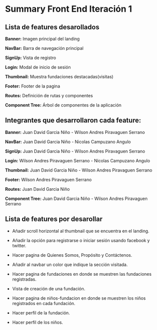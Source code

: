 # Summary Front End Iteración 1

## Lista de features desarollados

**Banner:** Imagen principal del landing

**NavBar:** Barra de navegación principal

**SignUp:** Vista de registro

**Login:** Modal de inicio de sesión

**Thumbnail:** Muestra fundaciones destacadas(visitas)

**Footer:** Footer de la pagina

**Routes:** Definición de rutas y componentes

**Component Tree:** Árbol de componentes de la aplicación

## Integrantes que desarrollaron cada feature:

**Banner:**   Juan David Garcia Niño - Wilson Andres Piravaguen Serrano

**NavBar:** Juan David Garcia Niño - Nicolas Campuzano Angulo

**SignUp:** Juan David Garcia Niño - Wilson Andres Piravaguen Serrano

**Login:**  Wilson Andres Piravaguen Serrano - Nicolas Campuzano Angulo

**Thumbnail:** Juan David Garcia Niño - Wilson Andres Piravaguen Serrano

**Footer:** Wilson Andres Piravaguen Serrano 

**Routes:** Juan David Garcia Niño

**Component Tree:** Juan David Garcia Niño - Wilson Andres Piravaguen Serrano

## Lista de features por desarollar

* Añadir scroll horizontal al thumbnail que se encuentra en el landing.

* Añadir la opción para registrarse o iniciar sesión usando facebook y twitter.

* Hacer pagina de Quienes Somos, Propósito y Contáctenos.

* Añadir al navbar un color que indique la sección visitada.

* Hacer pagina de fundaciones en donde se muestren las fundaciones registradas.

* Vista de creación de una fundación.

* Hacer pagina de niños-fundacion en donde se muestren los niños registrados en cada fundación.

* Hacer perfil de la fundación.

* Hacer perfil de los niños.
